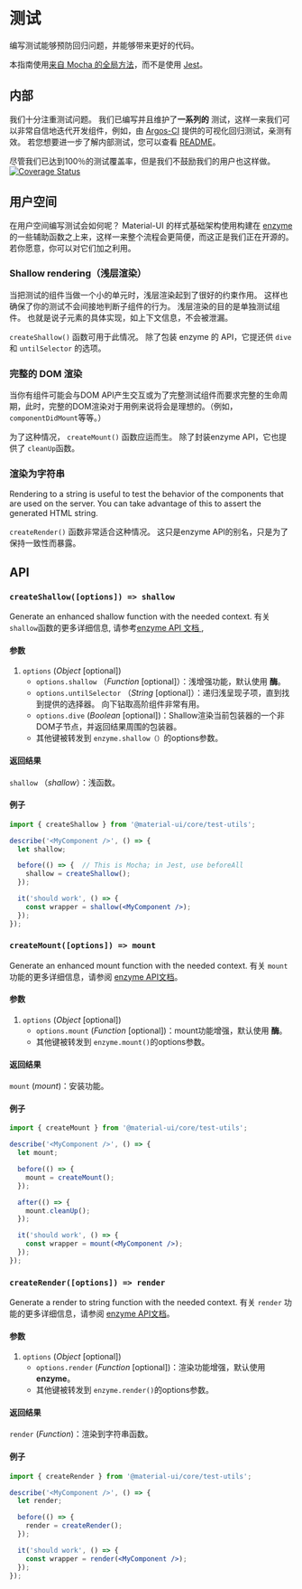 # 测试

<p class="description">编写测试能够预防回归问题，并能够带来更好的代码。</p>

本指南使用[来自 Mocha 的全局方法](https://mochajs.org/api/global.html)，而不是使用 [Jest](https://jestjs.io/docs/en/api)。

## 内部

我们十分注重测试问题。 我们已编写并且维护了**一系列的** 测试，这样一来我们可以非常自信地迭代开发组件，例如，由 [Argos-CI](https://www.argos-ci.com/mui-org/material-ui) 提供的可视化回归测试，亲测有效。 若您想要进一步了解内部测试，您可以查看 [README](https://github.com/mui-org/material-ui/blob/next/test/README.md)。

尽管我们已达到100％的测试覆盖率，但是我们不鼓励我们的用户也这样做。 [![Coverage Status](https://img.shields.io/codecov/c/github/mui-org/material-ui/next.svg)](https://codecov.io/gh/mui-org/material-ui/branch/next)

## 用户空间

在用户空间编写测试会如何呢？ Material-UI 的样式基础架构使用构建在 [enzyme](https://github.com/airbnb/enzyme) 的一些辅助函数之上来，这样一来整个流程会更简便，而这正是我们正在开源的。 若你愿意，你可以对它们加之利用。

### Shallow rendering（浅层渲染）

当把测试的组件当做一个小的单元时，浅层渲染起到了很好的约束作用。 这样也确保了你的测试不会间接地判断子组件的行为。 浅层渲染的目的是单独测试组件。 也就是说子元素的具体实现，如上下文信息，不会被泄漏。

`createShallow()` 函数可用于此情况。 除了包装 enzyme 的 API，它提还供 `dive` 和 `untilSelector` 的选项。

### 完整的 DOM 渲染

当你有组件可能会与DOM API产生交互或为了完整测试组件而要求完整的生命周期，此时，完整的DOM渲染对于用例来说将会是理想的。（例如，` componentDidMount `等等。）

为了这种情况， `createMount()` 函数应运而生。 除了封装enzyme API，它也提供了 `cleanUp`函数。

### 渲染为字符串

Rendering to a string is useful to test the behavior of the components that are used on the server. You can take advantage of this to assert the generated HTML string.

`createRender()` 函数非常适合这种情况。 这只是enzyme API的别名，只是为了保持一致性而暴露。

## API

### `createShallow([options]) => shallow`

Generate an enhanced shallow function with the needed context. 有关 `shallow`函数的更多详细信息, 请参考[enzyme API 文档 ](https://airbnb.io/enzyme/docs/api/shallow.html),

#### 参数

1. `options` (*Object* [optional]) 
    - `options.shallow` （*Function* [optional]）：浅增强功能，默认使用 **酶**。
    - `options.untilSelector` （*String* [optional]）：递归浅呈现子项，直到找到提供的选择器。 向下钻取高阶组件非常有用。
    - `options.dive` (*Boolean* [optional])：Shallow渲染当前包装器的一个非DOM子节点，并返回结果周围的包装器。
    - 其他键被转发到 `enzyme.shallow（）`的options参数。

#### 返回结果

`shallow` （*shallow*）：浅函数。

#### 例子

```jsx
import { createShallow } from '@material-ui/core/test-utils';

describe('<MyComponent />', () => {
  let shallow;

  before(() => {  // This is Mocha; in Jest, use beforeAll
    shallow = createShallow();
  });

  it('should work', () => {
    const wrapper = shallow(<MyComponent />);
  });
});
```

### `createMount([options]) => mount`

Generate an enhanced mount function with the needed context. 有关 `mount` 功能的更多详细信息，请参阅 [enzyme API文档](https://airbnb.io/enzyme/docs/api/mount.html)。

#### 参数

1. `options` (*Object* [optional]) 
    - `options.mount` (*Function* [optional])：mount功能增强，默认使用 **酶**。
    - 其他键被转发到 `enzyme.mount()`的options参数。

#### 返回结果

`mount` (*mount*)：安装功能。

#### 例子

```jsx
import { createMount } from '@material-ui/core/test-utils';

describe('<MyComponent />', () => {
  let mount;

  before(() => {
    mount = createMount();
  });

  after(() => {
    mount.cleanUp();
  });

  it('should work', () => {
    const wrapper = mount(<MyComponent />);
  });
});
```

### `createRender([options]) => render`

Generate a render to string function with the needed context. 有关 `render` 功能的更多详细信息，请参阅 [enzyme API文档](https://airbnb.io/enzyme/docs/api/render.html)。

#### 参数

1. `options` (*Object* [optional]) 
    - `options.render` (*Function* [optional])：渲染功能增强，默认使用 **enzyme**。
    - 其他键被转发到 `enzyme.render()`的options参数。

#### 返回结果

`render` (*Function*)：渲染到字符串函数。

#### 例子

```jsx
import { createRender } from '@material-ui/core/test-utils';

describe('<MyComponent />', () => {
  let render;

  before(() => {
    render = createRender();
  });

  it('should work', () => {
    const wrapper = render(<MyComponent />);
  });
});
```